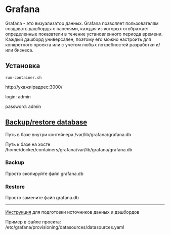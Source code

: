 # Grafana

Grafana - это визуализатор данных. Grafana позволяет пользователям создавать дашборды с панелями, каждая из которых отображает определенные показатели в течение установленного периода времени. Каждый дашборд универсален, поэтому его можно настроить для конкретного проекта или с учетом любых потребностей разработки и/или бизнеса.

## Установка

    run-container.sh

http://укажиipадрес:3000/

login: admin

password: admin

## [Backup/restore database](https://grafana.com/docs/installation/upgrading/#database-backup)

Путь в базе внутри контейнера /var/lib/grafana/grafana.db

Путь к базе на хосте /home/docker/containers/grafana/var/lib/grafana/grafana.db

### Backup

Просто скопируйте файл grafana.db

### Restore

Просто замените файл grafana.db

___

[Инструкция](https://grafana.com/docs/administration/provisioning/#provisioning-grafana) для подготовки источников данных и дэшбордов

Пример в файле проекта: /etc/grafana/provisioning/datasources/datasources.yaml